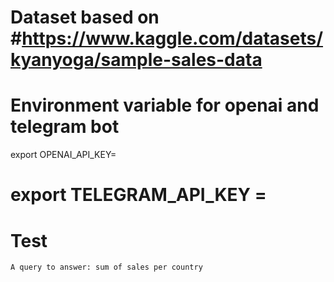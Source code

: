 # Dataset based on #https://www.kaggle.com/datasets/kyanyoga/sample-sales-data

# Environment variable for openai and telegram bot
export OPENAI_API_KEY=
# export TELEGRAM_API_KEY =

# Test
`A query to answer: sum of sales per country`